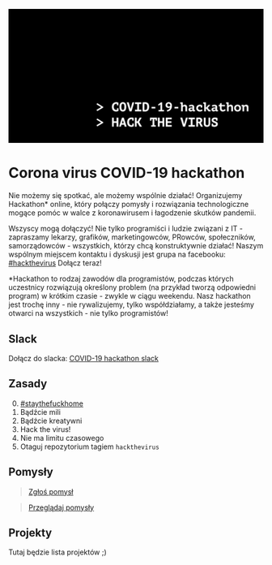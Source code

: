 ![COVID-19 hackathon](covid19.png) 

# Corona virus COVID-19 hackathon
Nie możemy się spotkać, ale możemy wspólnie działać!
Organizujemy Hackathon* online, który połączy pomysły i rozwiązania technologiczne mogące pomóc w walce z koronawirusem i łagodzenie skutków pandemii. 

Wszyscy mogą dołączyć! Nie tylko programiści i ludzie związani z IT - zapraszamy lekarzy,  grafików, marketingowców, PRowców, społeczników, samorządowców - wszystkich, którzy chcą konstruktywnie działać! Naszym wspólnym miejscem kontaktu i dyskusji jest grupa na facebooku: [#hackthevirus](https://www.facebook.com/groups/hackthevirus/)
Dołącz teraz!

*Hackathon to rodzaj zawodów dla programistów, podczas których uczestnicy rozwiązują określony problem (na przykład tworzą odpowiedni program) w krótkim czasie - zwykle w ciągu weekendu. Nasz hackathon jest trochę inny - nie rywalizujemy, tylko współdziałamy, a także jesteśmy otwarci na wszystkich - nie tylko programistów!


## Slack
Dołącz do slacka: [COVID-19 hackathon slack](https://join.slack.com/t/2019-ncov-hackathon/shared_invite/zt-ckubrfcx-PeBk8OgQuhE7ihNP8omQCg)

## Zasady
0. [#staythefuckhome](http://staythefuckhome.com)
1. Bądźcie mili
2. Bądźcie kreatywni
3. Hack the virus!
4. Nie ma limitu czasowego 
5. Otaguj repozytorium tagiem `hackthevirus`

## Pomysły
> [Zgłoś pomysł](https://docs.google.com/forms/d/e/1FAIpQLSe8mM1ggHnRRXkcebGBpSal0brssQkfnH2TN4pdypS-YuaL3Q/viewform?usp=sf_link)

> [Przeglądaj pomysły](https://docs.google.com/spreadsheets/d/13O3dfyvI2fd7xnFRjH3VIA1PDk36DLkdaHkoEAxFLJE/edit?usp=sharing)


## Projekty

Tutaj będzie lista projektów ;) 
